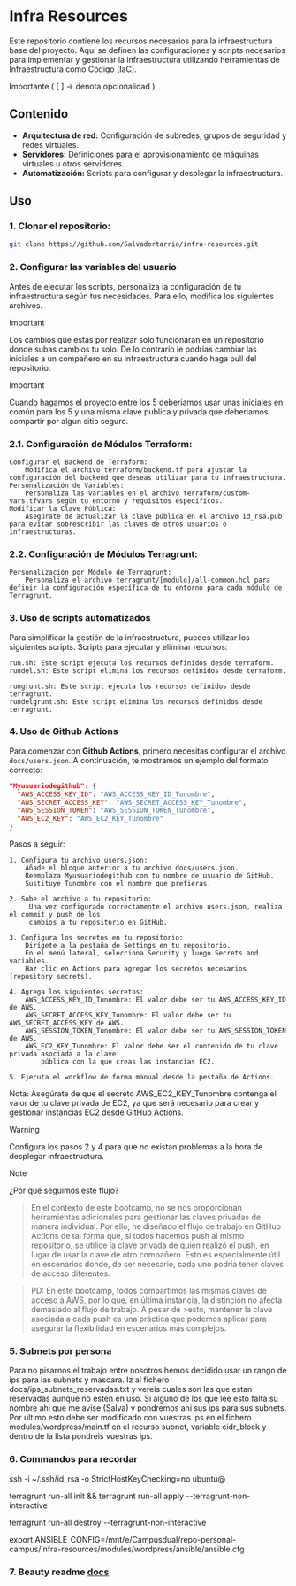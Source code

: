 # Infra Resources

Este repositorio contiene los recursos necesarios para la infraestructura base del proyecto. Aquí se definen las configuraciones y scripts necesarios para implementar y gestionar la infraestructura utilizando herramientas de Infraestructura como Código (IaC).

Importante ( [ ] -> denota opcionalidad ) 

## Contenido
- **Arquitectura de red:** Configuración de subredes, grupos de seguridad y redes virtuales.
- **Servidores:** Definiciones para el aprovisionamiento de máquinas virtuales u otros servidores.
- **Automatización:** Scripts para configurar y desplegar la infraestructura.

## Uso
### 1. Clonar el repositorio:
   ```bash
   git clone https://github.com/Salvadortarrio/infra-resources.git
   ```
### 2. Configurar las variables del usuario

Antes de ejecutar los scripts, personaliza la configuración de tu infraestructura según tus necesidades. Para ello, modifica los siguientes archivos.

>[!IMPORTANT]
>Los cambios que estas por realizar solo funcionaran en un repositorio donde subas cambios tu solo. De lo contrario le podrias cambiar las iniciales a un compañero en su infraestructura cuando haga pull del repositorio.

>[!IMPORTANT]
>Cuando hagamos el proyecto entre los 5 deberiamos usar unas iniciales en común para los 5 y una misma clave publica y privada que deberiamos compartir por algun sitio seguro.

### 2.1. Configuración de Módulos Terraform:

    Configurar el Backend de Terraform:
        Modifica el archivo terraform/backend.tf para ajustar la configuración del backend que deseas utilizar para tu infraestructura.
    Personalización de Variables:
        Personaliza las variables en el archivo terraform/custom-vars.tfvars según tu entorno y requisitos específicos.
    Modificar la Clave Pública:
        Asegúrate de actualizar la clave pública en el archivo id_rsa.pub para evitar sobrescribir las claves de otros usuarios o infraestructuras.

### 2.2. Configuración de Módulos Terragrunt:

    Personalización por Módulo de Terragrunt:
        Personaliza el archivo terragrunt/[modulo]/all-common.hcl para definir la configuración específica de tu entorno para cada módulo de Terragrunt.

### 3. Uso de scripts automatizados

Para simplificar la gestión de la infraestructura, puedes utilizar los siguientes scripts.
Scripts para ejecutar y eliminar recursos:


    run.sh: Este script ejecuta los recursos definidos desde terraform.
    rundel.sh: Este script elimina los recursos definidos desde terraform.

    rungrunt.sh: Este script ejecuta los recursos definidos desde terragrunt.
    rundelgrunt.sh: Este script elimina los recursos definidos desde terragrunt.

### 4. Uso de Github Actions

Para comenzar con **Github Actions**, primero necesitas configurar el archivo `docs/users.json`. A continuación, te mostramos un ejemplo del formato correcto:

```json
"Myusuariodegithub": {
  "AWS_ACCESS_KEY_ID": "AWS_ACCESS_KEY_ID_Tunombre",
  "AWS_SECRET_ACCESS_KEY": "AWS_SECRET_ACCESS_KEY_Tunombre",
  "AWS_SESSION_TOKEN": "AWS_SESSION_TOKEN_Tunombre",
  "AWS_EC2_KEY": "AWS_EC2_KEY_Tunombre"
}
```

Pasos a seguir:

    1. Configura tu archivo users.json:
        Añade el bloque anterior a tu archivo docs/users.json.
        Reemplaza Myusuariodegithub con tu nombre de usuario de GitHub.
        Sustituye Tunombre con el nombre que prefieras.

    2. Sube el archivo a tu repositorio: 
         Una vez configurado correctamente el archivo users.json, realiza el commit y push de los 
         cambios a tu repositorio en GitHub.

    3. Configura los secretos en tu repositorio:
        Dirígete a la pestaña de Settings en tu repositorio.
        En el menú lateral, selecciona Security y luego Secrets and variables.
        Haz clic en Actions para agregar los secretos necesarios (repository secrets).

    4. Agrega los siguientes secretos:
        AWS_ACCESS_KEY_ID_Tunombre: El valor debe ser tu AWS_ACCESS_KEY_ID de AWS.
        AWS_SECRET_ACCESS_KEY_Tunombre: El valor debe ser tu AWS_SECRET_ACCESS_KEY de AWS.
        AWS_SESSION_TOKEN_Tunombre: El valor debe ser tu AWS_SESSION_TOKEN de AWS.
        AWS_EC2_KEY_Tunombre: El valor debe ser el contenido de tu clave privada asociada a la clave 
            pública con la que creas las instancias EC2.
            
    5. Ejecuta el workflow de forma manual desde la pestaña de Actions.

Nota: Asegúrate de que el secreto AWS_EC2_KEY_Tunombre contenga el valor de tu clave privada de 
    EC2, ya que será necesario para crear y gestionar instancias EC2 desde GitHub Actions.

>[!WARNING]
>Configura los pasos 2 y 4 para que no existan problemas a la hora de desplegar infraestructura.


>[!NOTE]
>¿Por qué seguimos este flujo?

>En el contexto de este bootcamp, no se nos proporcionan herramientas adicionales para gestionar las claves privadas de manera individual. Por ello, he diseñado el flujo de trabajo en GitHub Actions de tal forma que, si todos hacemos push al mismo repositorio, se utilice la clave privada de quien realizó el push, en lugar de usar la clave de otro compañero. Esto es especialmente útil en escenarios donde, de ser necesario, cada uno podría tener claves de acceso diferentes.

>PD: En este bootcamp, todos compartimos las mismas claves de acceso a AWS, por lo que, en última instancia, la distinción no afecta demasiado al flujo de trabajo. A pesar de >esto, mantener la clave asociada a cada push es una práctica que podemos aplicar para asegurar la flexibilidad en escenarios más complejos.

### 5. Subnets por persona

Para no pisarnos el trabajo entre nosotros hemos decidido usar un rango de ips para las subnets y mascara. Iz al fichero docs/ips_subnets_reservadas.txt y vereis cuales son las que estan reservadas aunque no esten en uso. Si alguno de los que lee esto falta su nombre ahi que me avise (Salva) y pondremos ahi sus ips para sus subnets. Por ultimo esto debe ser modificado con vuestras ips en el fichero modules/wordpress/main.tf en el recurso subnet, variable cidr_block y dentro de la lista pondreis vuestras ips.

### 6. Commandos para recordar

ssh -i ~/.ssh/id_rsa -o StrictHostKeyChecking=no ubuntu@

terragrunt run-all init  && terragrunt run-all apply --terragrunt-non-interactive

terragrunt run-all destroy --terragrunt-non-interactive

export ANSIBLE_CONFIG=/mnt/e/Campusdual/repo-personal-campus/infra-resources/modules/wordpress/ansible/ansible.cfg


### 7. Beauty readme [docs](https://docs.github.com/es/get-started/writing-on-github/getting-started-with-writing-and-formatting-on-github/basic-writing-and-formatting-syntax)



